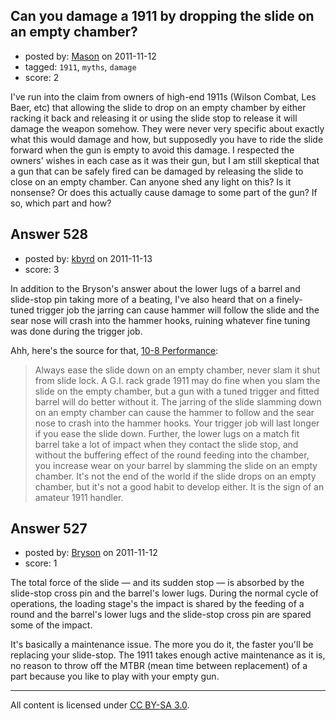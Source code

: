 ## Can you damage a 1911 by dropping the slide on an empty chamber?

- posted by: [Mason](https://stackexchange.com/users/-1/19-mason) on 2011-11-12
- tagged: `1911`, `myths`, `damage`
- score: 2

I've run into the claim from owners of high-end 1911s (Wilson Combat, Les Baer, etc) that allowing the slide to drop on an empty chamber by either racking it back and releasing it or using the slide stop to release it will damage the weapon somehow. They were never very specific about exactly what this would damage and how, but supposedly you have to ride the slide forward when the gun is empty to avoid this damage. I respected the owners' wishes in each case as it was their gun, but I am still skeptical that a gun that can be safely fired can be damaged by releasing the slide to close on an empty chamber. Can anyone shed any light on this? Is it nonsense? Or does this actually cause damage to some part of the gun? If so, which part and how?


## Answer 528

- posted by: [kbyrd](https://stackexchange.com/users/-1/37-kbyrd) on 2011-11-13
- score: 3

In addition to the Bryson's answer about the lower lugs of a barrel and slide-stop pin taking more of a beating, I've also heard that on a finely-tuned trigger job the jarring can cause hammer will follow the slide and the sear nose will crash into the hammer hooks, ruining whatever fine tuning was done during the trigger job.

Ahh, here's the source for that, [10-8 Performance](http://www.10-8performance.com/pages/1911-User's-Guide.html):

> Always ease the slide down on an empty chamber, never slam it shut from slide lock. A G.I. rack grade 1911 may do fine when you slam the slide on the empty chamber, but a gun with a tuned trigger and fitted barrel will do better without it. The jarring of the slide slamming down on an empty chamber can cause the hammer to follow and the sear nose to crash into the hammer hooks. Your trigger job will last longer if you ease the slide down. Further, the lower lugs on a match fit barrel take a lot of impact when they contact the slide stop, and without the buffering effect of the round feeding into the chamber, you increase wear on your barrel by slamming the slide on an empty chamber. It's not the end of the world if the slide drops on an empty chamber, but it's not a good habit to develop either. It is the sign of an amateur 1911 handler.



## Answer 527

- posted by: [Bryson](https://stackexchange.com/users/-1/32-bryson) on 2011-11-12
- score: 1

The total force of the slide — and its sudden stop — is absorbed by the slide-stop cross pin and the barrel's lower lugs. During the normal cycle of operations, the loading stage's the impact is shared by the feeding of a round and the barrel's lower lugs and the slide-stop cross pin are spared some of the impact.

It's basically a maintenance issue. The more you do it, the faster you'll be replacing your slide-stop. The 1911 takes enough active maintenance as it is, no reason to throw off the MTBR (mean time between replacement) of a part because you like to play with your empty gun. 



---

All content is licensed under [CC BY-SA 3.0](https://creativecommons.org/licenses/by-sa/3.0/).
